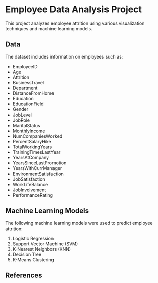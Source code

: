 # Employee Data Analysis Project

This project analyzes employee attrition using various visualization techniques and machine learning models.

## Data

The dataset includes information on employees such as:

- EmployeeID
- Age
- Attrition
- BusinessTravel
- Department
- DistanceFromHome
- Education
- EducationField
- Gender
- JobLevel
- JobRole
- MaritalStatus
- MonthlyIncome
- NumCompaniesWorked
- PercentSalaryHike
- TotalWorkingYears
- TrainingTimesLastYear
- YearsAtCompany
- YearsSinceLastPromotion
- YearsWithCurrManager
- EnvironmentSatisfaction
- JobSatisfaction
- WorkLifeBalance
- JobInvolvement
- PerformanceRating

## Machine Learning Models

The following machine learning models were used to predict employee attrition:

1. Logistic Regression
2. Support Vector Machine (SVM)
3. K-Nearest Neighbors (KNN)
4. Decision Tree
5. K-Means Clustering

## References
![]()
![]()
